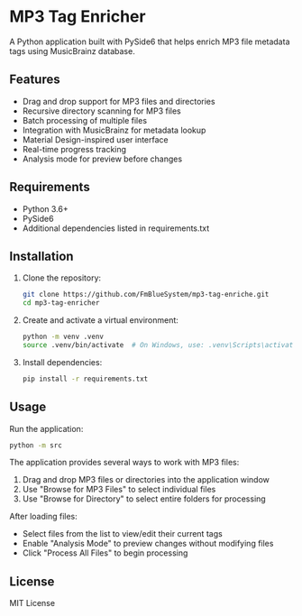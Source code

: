 # MP3 Tag Enricher

A Python application built with PySide6 that helps enrich MP3 file metadata tags using MusicBrainz database.

## Features

- Drag and drop support for MP3 files and directories
- Recursive directory scanning for MP3 files
- Batch processing of multiple files
- Integration with MusicBrainz for metadata lookup
- Material Design-inspired user interface
- Real-time progress tracking
- Analysis mode for preview before changes

## Requirements

- Python 3.6+
- PySide6
- Additional dependencies listed in requirements.txt

## Installation

1. Clone the repository:
   ```bash
   git clone https://github.com/FmBlueSystem/mp3-tag-enriche.git
   cd mp3-tag-enricher
   ```

2. Create and activate a virtual environment:
   ```bash
   python -m venv .venv
   source .venv/bin/activate  # On Windows, use: .venv\Scripts\activate
   ```

3. Install dependencies:
   ```bash
   pip install -r requirements.txt
   ```

## Usage

Run the application:
```bash
python -m src
```

The application provides several ways to work with MP3 files:

1. Drag and drop MP3 files or directories into the application window
2. Use "Browse for MP3 Files" to select individual files
3. Use "Browse for Directory" to select entire folders for processing

After loading files:
- Select files from the list to view/edit their current tags
- Enable "Analysis Mode" to preview changes without modifying files
- Click "Process All Files" to begin processing

## License

MIT License
